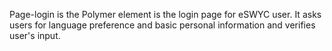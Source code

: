Page-login is the Polymer element is the login page for eSWYC user.
It asks users for language preference and basic personal information and verifies user's input.